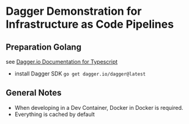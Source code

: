 # Dagger Demonstration for Infrastructure as Code Pipelines

## Preparation Golang

see [Dagger.io Documentation for Typescript](https://docs.dagger.io/sdk/go/371491/install)

* install Dagger SDK
    `go get dagger.io/dagger@latest`


## General Notes

* When developing in a Dev Container, Docker in Docker is required.
* Everything is cached by default